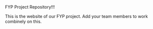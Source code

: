 FYP Project Repository!!!

This is the website of our FYP project. Add your team members to work combinely on this. 
